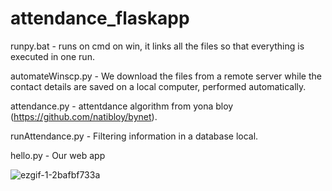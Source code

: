 # attendance_flaskapp

runpy.bat - runs on cmd on win, it links all the files so that everything is executed in one run.
 
automateWinscp.py - We download the files from a remote server while the contact details are saved on a local computer, performed automatically.

attendance.py - attentdance algorithm from yona bloy (https://github.com/natibloy/bynet).

runAttendance.py - Filtering information in a database local.

hello.py - Our web app

![ezgif-1-2bafbf733a](https://user-images.githubusercontent.com/58885455/190916252-fc4abac9-fca0-4b47-b0e6-b2e59e66df3e.gif)

